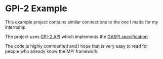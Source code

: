 # GPI-2 Example

This example project contains similar connections to the one I made for my internship  

The project uses [GPI-2 API](http://github.com/cc-hpc-itwm/GPI-2) which implements the [GASPI specification](http://gaspi.de)  

The code is highly commented and I hope that is very easy to read for people who already know the MPI framework